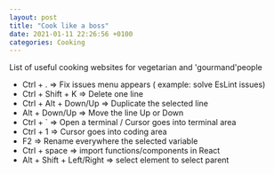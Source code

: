 ```yaml
---
layout: post
title: "Cook like a boss"
date: 2021-01-11 22:26:56 +0100
categories: Cooking
---
```


List of useful cooking websites for vegetarian and 'gourmand'people

- Ctrl + . => Fix issues menu appears ( example: solve EsLint issues)
- Ctrl + Shift + K => Delete one line
- Ctrl + Alt + Down/Up => Duplicate the selected line
- Alt + Down/Up => Move the line Up or Down
- Ctrl + ` => Open a terminal / Cursor goes into terminal area
- Ctrl + 1 => Cursor goes into coding area
- F2 => Rename everywhere the selected variable
- Ctrl + space => import functions/components in React
- Alt + Shift + Left/Right => select element to select parent
